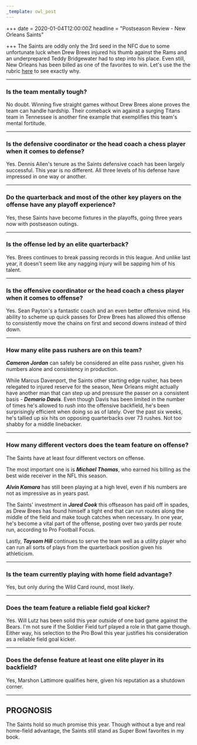 ```yaml
---
_template: owl_post
---
```


+++
date = 2020-01-04T12:00:00Z
headline = "Postseason Review - New Orleans Saints"

+++
The Saints are oddly only the 3rd seed in the NFC due to some unfortunate luck when Drew Brees injured his thumb against the Rams and an underprepared Teddy Bridgewater had to step into his place. Even still, New Orleans has been billed as one of the favorites to win. Let's use the  the rubric [here](https://owlpicks.com/posts/postseason-review-team-assessment-rubric/ "Rubric") to see exactly why.

***

### Is the team mentally tough?

No doubt. Winning five straight games without Drew Brees alone proves the team can handle hardship. Their comeback win against a surging Titans team in Tennessee is another fine example that exemplifies this team's mental fortitude.

***

### Is the defensive coordinator or the head coach a chess player when it comes to defense?

Yes. Dennis Allen's tenure as the Saints defensive coach has been largely successful. This year is no different. All three levels of his defense have impressed in one way or another.

***

### Do the quarterback and most of the other key players on the offense have any playoff experience?

Yes, these Saints have become fixtures in the playoffs, going three years now with postseason outings.

***

### Is the offense led by an elite quarterback?

Yes. Brees continues to break passing records in this league. And unlike last year, it doesn't seem like any nagging injury will be sapping him of his talent.

***

### Is the offensive coordinator or the head coach a chess player when it comes to offense?

Yes. Sean Payton's a fantastic coach and an even better offensive mind. His ability to scheme up quick passes for Drew Brees has allowed this offense to consistently move the chains on first and second downs instead of third down.

***

### How many elite pass rushers are on this team?

**_Cameron Jordan_** can safely be considered an elite pass rusher, given his numbers alone and consistency in production.

While Marcus Davenport, the Saints other starting edge rusher, has been relegated to injured reserve for the season, New Orleans might actually have another man that can step up and pressure the passer on a consistent basis - **_Demario Davis_**. Even though Davis has been limited in the number of times he's allowed to rush into the offensive backfield, he's been surprisingly efficient when doing so as of lately. Over the past six weeks, he's tallied up six hits on opposing quarterbacks over 73 rushes. Not too shabby for a middle linebacker.

***

### How many different vectors does the team feature on offense?

The Saints have at least four different vectors on offense.

The most important one is is **_Michael Thomas_**, who earned his billing as the best wide receiver in the NFL this season.

**_Alvin Kamara_** has still been playing at a high level, even if his numbers are not as impressive as in years past.

The Saints' investment in **_Jared Cook_** this offseason has paid off in spades, as Drew Brees has found himself a tight end that can run routes along the middle of the field and make tough catches when necessary. In one year, he's become a vital part of the offense, posting over two yards per route run, according to Pro Football Focus.

Lastly, **_Taysom Hill_** continues to serve the team well as a utility player who can run all sorts of plays from the quarterback position given his athleticism.

***

### Is the team currently playing with home field advantage?

Yes, but only during the Wild Card round, most likely.

***

### Does the team feature a reliable field goal kicker?

Yes. Will Lutz has been solid this year outside of one bad game against the Bears. I'm not sure if the Soldier Field turf played a role in that game though. Either way, his selection to the Pro Bowl this year justifies his consideration as a reliable field goal kicker.

***

### Does the defense feature at least one elite player in its backfield?

Yes, Marshon Lattimore qualifies here, given his reputation as a shutdown corner.

***

## PROGNOSIS

The Saints hold so much promise this year. Though without a bye and real home-field advantage, the Saints still stand as Super Bowl favorites in my book.
